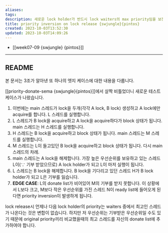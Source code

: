 ```yaml
---
aliases: 
tags: 
description: 새로운 lock holder가 반드시 lock waiters의 max priority임을 보장할 수 없다.
title: priority inversion on lock release {swjungle}{pintos}
created: 2023-10-03T13:52:30
updated: 2023-10-03T14:09:26
---
```

- [[week07-09 {swjungle} {pintos}]]
___

## README

본 문서는 3조가 알아낸 또 하나의 엣지 케이스에 대한 내용을 다룹니다. 

[[priority-donate-sema {swjungle}{pintos}]]에서 살짝 비틀었더니 새로운 테스트 케이스가 나왔습니다. 

1. 이번에는 main 스레드가 lock을 두개(각각 A lock, B lock) 생성하고 A lock에만 acquire를 합니다. L 스레드를 실행합니다.
2. L 스레드가 B lock을 acquire하고 A lock을 acquire하다가 block 상태가 됩니다. main 스레드는 H 스레드를 실행합니다.
3. H 스레드는 B lock을 acquire하고 block 상태가 됩니다. main 스레드는 M 스레드를 실행합니다.
4. M 스레드는 L이 들고있던 B lock을 acquire하고 block 상태가 됩니다. 다시 main 스레드의 차례.
5. main 스레드는 A lock을 해제합니다. 가장 높은 우선순위를 보유하고 있는 스레드 L이(∵ 기부 받았으므로) A lock holder가 되고 L이 마저 실행이 됩니다.
6. L 스레드는 B lock을 해제합니다. B lock을 기다리고 있던 스레드 H가 B lock holder가 되고 L은 기부를 잃습니다.
7. **EDGE CASE**: L의 donate list가 비어있어 M의 기부를 받지 못합니다. 이 상황에서 L보다 크고, M보다 작은 우선순위를 가진 스레드 N이 ready list에 들어오게 된다면 priority inversion이 발생하게 됩니다.

lock release시 언제나 다음 lock holder의 priority는 waiters 중에서 최고인 스레드가 나온다는 것은 변합이 없습니다. 하지만 저 우선순위는 기부받은 우선순위일 수도 있기 때문에 original priority끼리 비교했을때의 최고 스레드를 자신의 donate list에 추가하여야 합니다.
